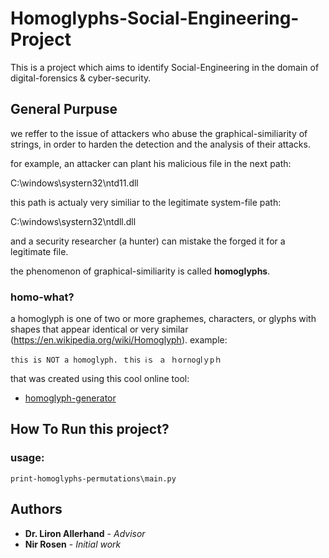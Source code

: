 # Homoglyphs-Social-Engineering-Project
This is a project which aims to identify Social-Engineering in the domain of digital-forensics & cyber-security.

## General Purpuse
we reffer to the issue of attackers who abuse the graphical-similiarity of strings, in order to harden the detection and the analysis of their attacks. 

for example, an attacker can plant his malicious file in the next path:

C:\windows\systern32\ntd11.dll

this path is actualy very similiar to the legitimate system-file path:

C:\windows\systern32\ntdll.dll

and a security researcher (a hunter) can mistake the forged it for a legitimate file.

the phenomenon of graphical-similiarity is called **homoglyphs**.

### homo-what?
a homoglyph is one of two or more graphemes, characters, or glyphs with shapes that appear identical or very similar (https://en.wikipedia.org/wiki/Homoglyph).
example: 
```
this is NOT a homoglyph. ｔһⅰѕ Ꭵｓ ａ ｈоrnοɡⅼｙрｈ
```
that was created using this cool online tool:
* [homoglyph-generator](https://www.irongeek.com/homoglyph-attack-generator.php)

## How To Run this project?
### usage: 
```
print-homoglyphs-permutations\main.py
```

## Authors

* **Dr. Liron Allerhand** - *Advisor*
* **Nir Rosen** - *Initial work*

